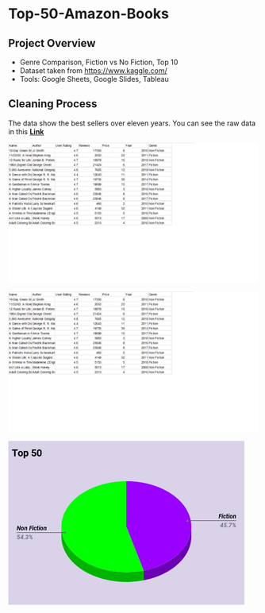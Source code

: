 # Top-50-Amazon-Books

## Project Overview
- Genre Comparison, Fiction vs No Fiction, Top 10
- Dataset taken from https://www.kaggle.com/ 
- Tools: Google Sheets, Google Slides, Tableau 

## Cleaning Process
The data show the best sellers over eleven years. You can see the raw data in this **[Link](https://github.com/DimKaisaris/Top-50-Amazon-Books/tree/main/Raw%20Files)**

![](Images/Raw_Data.png)


![](Images/Raw_Data.png)

![](https://github.com/DimKaisaris/Top-50-Amazon-Books/blob/main/Images/Top%2050.png)
